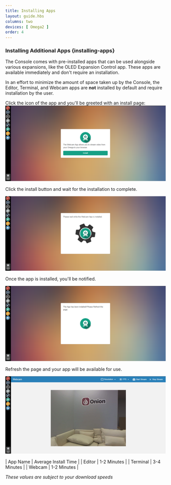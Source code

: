 ```yaml
---
title: Installing Apps
layout: guide.hbs
columns: two
devices: [ Omega2 ]
order: 4
---
```


### Installing Additional Apps {installing-apps}

<!-- // Mention the pre-installed apps. Show how to install additional apps through the console or through the command line -->

The Console comes with pre-installed apps that can be used alongside various expansions, like the OLED Expansion Control app.
These apps are available immediately and don't require an installation.

In an effort to minimize the amount of space taken up by the Console, the Editor, Terminal, and Webcam apps are **not** installed by default and require installation by the user.

Click the icon of the app and you'll be greeted with an install page:
![install-page](../img/installing-the-console-install-page.png)

Click the install button and wait for the installation to complete.

![installing-app](../img/installing-the-console-installing.png)

Once the app is installed, you'll be notified.

![installed-app](../img/installing-the-console-installed.png)

Refresh the page and your app will be available for use.

![app-ready](../img/installing-the-console-app-ready.png)


| App Name | Average Install Time |
| Editor | 1-2 Minutes |
| Terminal | 3-4 Minutes |
| Webcam | 1-2 Minutes |

*These values are subject to your download speeds*
